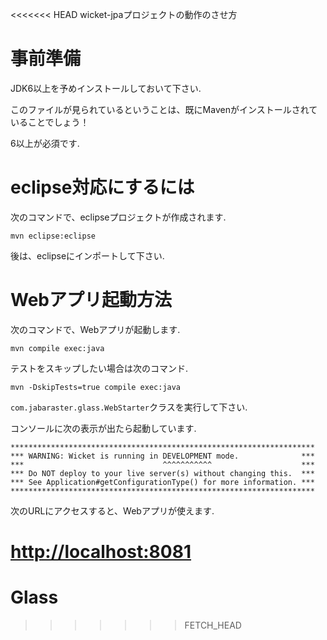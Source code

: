<<<<<<< HEAD
wicket-jpaプロジェクトの動作のさせ方

# 事前準備

JDK6以上を予めインストールしておいて下さい.  

このファイルが見られているということは、既にMavenがインストールされていることでしょう！

6以上が必須です.  

# eclipse対応にするには
次のコマンドで、eclipseプロジェクトが作成されます.  

```
mvn eclipse:eclipse
```

後は、eclipseにインポートして下さい.  

# Webアプリ起動方法

次のコマンドで、Webアプリが起動します.  

```
mvn compile exec:java
```

テストをスキップしたい場合は次のコマンド.  

```
mvn -DskipTests=true compile exec:java
```

```com.jabaraster.glass.WebStarter```クラスを実行して下さい.  

コンソールに次の表示が出たら起動しています.  

```
********************************************************************
*** WARNING: Wicket is running in DEVELOPMENT mode.              ***
***                               ^^^^^^^^^^^                    ***
*** Do NOT deploy to your live server(s) without changing this.  ***
*** See Application#getConfigurationType() for more information. ***
********************************************************************
```


次のURLにアクセスすると、Webアプリが使えます.  

<http://localhost:8081>
=======
Glass
=====
>>>>>>> FETCH_HEAD
